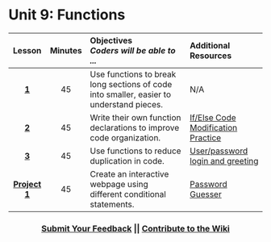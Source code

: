 # Unit 9: Functions

|Lesson|Minutes|Objectives <br> *Coders will be able to ...*|Additional Resources|
|:-------:|:-------:|:-------|:-------|
|[**1**](https://docs.google.com/presentation/d/1sHwBT7XWtX9y7iGeJzEtGmbaRMySW-Z1OlQ7T16cNPw/edit#slide=id.g3d072d6db7_0_0)|45| Use functions to break long sections of code into smaller, easier to understand pieces.  |N/A|
|[**2**](https://docs.google.com/presentation/d/1d56mDl5ejCwjV2olyUZb744qarMwuF1tWK8OueiSHl4/edit#slide=id.g3d07f62913_0_0)|45| Write their own function declarations to improve code organization. |[If/Else Code Modification Practice](https://popcode.org/?gist=a9c3336d96e106394037e522ecc41fa0)|
|[**3**](https://docs.google.com/presentation/d/1ugVlFOojy0CjSVVrRvItJw2oK5GUIBQ0FChLSWCyDnk/edit#slide=id.g3d060571d2_0_0)|45| Use functions to reduce duplication in code. |[User/password login and greeting](http://jsbin.com/turazo/edit?html,js,output)|
|[**Project 1**](https://docs.google.com/presentation/d/1N0r4FY5V_f8-tNTtJRKbQBG05O4g8QfmdVtZHEoTCPY/edit?usp=sharing)|45| Create an interactive webpage using different conditional statements.|[Password Guesser](https://docs.google.com/presentation/d/1MsaeSb4gYRNCV_L0Au_ovBnECjpqh4TxsBoYBPswzHw/edit#slide=id.g1b32623398_0_0)|



<h3 align="center"><a href="https://docs.google.com/forms/d/e/1FAIpQLSfx0wkLyw_jSOhWR2yY8GTR8TV2NXYZc40us7aPHnl9bO6WAQ/viewform">Submit Your Feedback</a> || <a href="https://github.com/ScriptEdcurriculum/curriculum17-18/wiki/1.-Foundations#unit-9-conditionals">Contribute to the Wiki</a></h3> 


